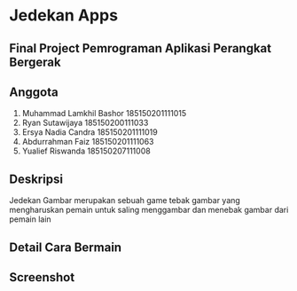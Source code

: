 # Jedekan Apps

## Final Project Pemrograman Aplikasi Perangkat Bergerak

## Anggota
1. Muhammad Lamkhil Bashor  185150201111015
2. Ryan Sutawijaya          185150200111033    
3. Ersya Nadia Candra       185150201111019
4. Abdurrahman Faiz         185150201111063
6. Yualief Riswanda         185150207111008

## Deskripsi
Jedekan Gambar merupakan sebuah game tebak gambar yang mengharuskan pemain untuk saling menggambar dan menebak gambar dari pemain lain

## Detail Cara Bermain

## Screenshot

